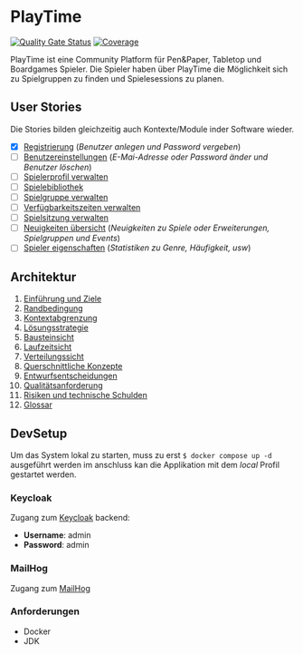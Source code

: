 # PlayTime

[![Quality Gate Status](https://sonarcloud.io/api/project_badges/measure?project=Skanky0815_playtime&metric=alert_status)](https://sonarcloud.io/summary/new_code?id=Skanky0815_playtime)
[![Coverage](https://sonarcloud.io/api/project_badges/measure?project=Skanky0815_playtime&metric=coverage)](https://sonarcloud.io/summary/new_code?id=Skanky0815_playtime)

PlayTime ist eine Community Platform für Pen&Paper, Tabletop und Boardgames Spieler. Die Spieler haben über PlayTime die
Möglichkeit sich zu Spielgruppen zu finden und Spielesessions zu planen.

## User Stories
Die Stories bilden gleichzeitig auch Kontexte/Module inder Software wieder.

- [x] [Registrierung](doku/userStories/registration.md) (*Benutzer anlegen und Password vergeben*)
- [ ] [Benutzereinstellungen](doku/userStories/userSettings.md) (*E-Mai-Adresse oder Password änder und Benutzer löschen*)
- [ ] [Spielerprofil verwalten](doku/userStories/playerProfile.md) 
- [ ] [Spielebibliothek](doku/userStories/gameLibrary.md)
- [ ] [Spielgruppe verwalten](doku/userStories/playerGroups.md)
- [ ] [Verfügbarkeitszeiten verwalten](doku/userStories/slotManagement.md)
- [ ] [Spielsitzung verwalten](doku/userStories/appointments.md)
- [ ] [Neuigkeiten übersicht](doku/userStories/newsFeed.md) (*Neuigkeiten zu Spiele oder Erweiterungen, Spielgruppen und Events*)
- [ ] [Spieler eigenschaften](doku/userStories/playerStats.md) (*Statistiken zu Genre, Häufigkeit, usw*)

## Architektur

1. [Einführung und Ziele](doku/architecture/1_Einfuehrung_Ziele.md)
2. [Randbedingung](doku/architecture/2_Randbedingung.md)
3. [Kontextabgrenzung](doku/architecture/3_Kontextabgrenzung.md)
4. [Lösungsstrategie](doku/architecture/4_Loesungsstrategie.md)
5. [Bausteinsicht](doku/architecture/5_Bausteinsicht.md)
6. [Laufzeitsicht](doku/architecture/6_Laufzeitsicht.md)
7. [Verteilungssicht](doku/architecture/7_Verteilungssicht.md)
8. [Querschnittliche Konzepte](doku/architecture/8_Querschnittliche_Konzepte.md)
9. [Entwurfsentscheidungen](doku/architecture/9_Entwurfsentscheidungen.md)
10. [Qualitätsanforderung](doku/architecture/10_Qualitaetsanforderung.md)
11. [Risiken und technische Schulden](doku/architecture/11_Risiken_technische_Schulden.md)
12. [Glossar](doku/architecture/12_Glossar.md)

## DevSetup

Um das System lokal zu starten, muss zu erst `$ docker compose up -d` ausgeführt werden im anschluss kan die Applikation mit dem _local_ Profil gestartet werden. 


### Keycloak 
Zugang zum [Keycloak](http://localhost:8081/auth/admin/master/console) backend:
- **Username**: admin
- **Password**: admin

### MailHog
Zugang zum [MailHog](http://localhost:8025/#)

### Anforderungen

- Docker
- JDK